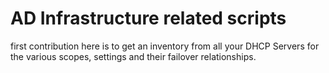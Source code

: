# AD Infrastructure related scripts

first contribution here is to get an inventory from all your DHCP Servers for the various scopes, settings and their failover relationships.
